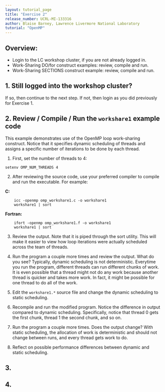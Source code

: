 ```yaml
---
layout: tutorial_page
title: "Exercise 2"
release_number: UCRL-MI-133316
author: Blaise Barney, Lawrence Livermore National Laboratory
tutorial: "OpenMP"
---
```


## Overview:

* Login to the LC workshop cluster, if you are not already logged in.
* Work-Sharing DO/for construct examples: review, compile and run.
* Work-Sharing SECTIONS construct example: review, compile and run.

## 1. Still logged into the workshop cluster?

If so, then continue to the next step. If not, then login as you did previously for Exercise 1.

## 2. Review / Compile / Run the `workshare1` example code

This example demonstrates use of the OpenMP loop work-sharing construct. Notice that it specifies dynamic scheduling of threads and assigns a specific number of iterations to be done by each thread.

1. First, set the number of threads to 4:
```
setenv OMP_NUM_THREADS 4
```
2. After reviewing the source code, use your preferred compiler to compile and run the executable. For example:

**C:**
```
    icc -openmp omp_workshare1.c -o workshare1 
    workshare1 | sort
```

**Fortran:**
```
    ifort -openmp omp_workshare1.f -o workshare1
    workshare1 | sort
```

3. Review the output. Note that it is piped through the sort utility. This will make it easier to view how loop iterations were actually scheduled across the team of threads.

4. Run the program a couple more times and review the output. What do you see? Typically, dynamic scheduling is not deterministic. Everytime you run the program, different threads can run different chunks of work. It is even possible that a thread might not do any work because another thread is quicker and takes more work. In fact, it might be possible for one thread to do all of the work.

5. Edit the `workshare1.*` source file and change the dynamic scheduling to static scheduling.

6. Recompile and run the modified program. Notice the difference in output compared to dynamic scheduling. Specifically, notice that thread 0 gets the first chunk, thread 1 the second chunk, and so on.

7. Run the program a couple more times. Does the output change? With static scheduling, the allocation of work is deterministic and should not change between runs, and every thread gets work to do.

8. Reflect on possible performance differences between dynamic and static scheduling.

## 3.

## 4. 